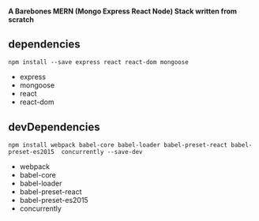 #### A Barebones MERN (Mongo Express React Node) Stack written from scratch 

## dependencies 

``npm install --save express react react-dom mongoose ``

* express 
* mongoose
* react
* react-dom 

## devDependencies

``npm install webpack babel-core babel-loader babel-preset-react babel-preset-es2015  concurrently --save-dev ``

* webpack
* babel-core
* babel-loader
* babel-preset-react
* babel-preset-es2015
* concurrently
 